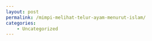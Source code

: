 ```yaml
---
layout: post
permalink: /mimpi-melihat-telur-ayam-menurut-islam/
categories:
    - Uncategorized
---
```


